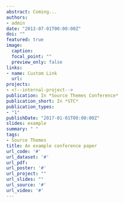 ```yaml
---
abstract: Coming...
authors:
- admin
date: "2013-07-01T00:00:00Z"
doi: ""
featured: true
image:
  caption: 
  focal_point: ""
  preview_only: false
links:
- name: Custom Link
  url: 
projects:
- <!--internal-project-->
publication: In *Source Themes Conference*
publication_short: In *STC*
publication_types:
- "1"
publishDate: "2017-01-01T00:00:00Z"
slides: example
summary: " "
tags:
- Source Themes
title: An example conference paper
url_code: '#'
url_dataset: '#'
url_pdf: 
url_poster: '#'
url_project: ""
url_slides: ""
url_source: '#'
url_video: '#'
---
```


<!--
{{% callout note %}}
Click the *Cite* button above to demo the feature to enable visitors to import publication metadata into their reference management software.
{{% /callout %}}

{{% callout note %}}
Create your slides in Markdown - click the *Slides* button to check out the example.
{{% /callout %}}

Supplementary notes can be added here, including [code, math, and images](https://wowchemy.com/docs/writing-markdown-latex/).

-->
